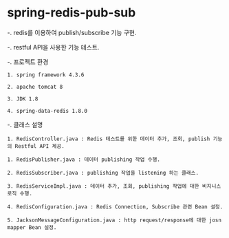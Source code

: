 # spring-redis-pub-sub

-. redis를 이용하여 publish/subscribe 기능 구현.

-. restful API을 사용한 기능 테스트.

-. 프로젝트 환경

	1. spring framework 4.3.6
	
	2. apache tomcat 8
	
	3. JDK 1.8
	
	4. spring-data-redis 1.8.0
	
-. 클래스 설명

	1. RedisController.java : Redis 테스트를 위한 데이터 추가, 조회, publish 기능의 Restful API 제공. 

	1. RedisPublisher.java : 데이터 publishing 작업 수행.
	
	2. RedisSubscriber.java : publishing 작업을 listening 하는 클래스. 
	
	3. RedisServiceImpl.java : 데이터 추가, 조회, publishing 작업에 대한 비지니스 로직 수행.

	4. RedisConfiguration.java : Redis Connection, Subscribe 관련 Bean 설정.
	
	5. JacksonMessageConfiguration.java : http request/response에 대한 josn mapper Bean 설정.